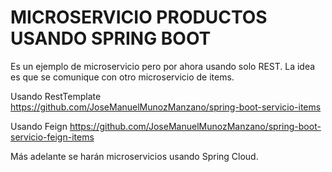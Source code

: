 # MICROSERVICIO PRODUCTOS USANDO SPRING BOOT
Es un ejemplo de microservicio pero por ahora usando solo REST.
La idea es que se comunique con otro microservicio de items.

Usando RestTemplate
https://github.com/JoseManuelMunozManzano/spring-boot-servicio-items

Usando Feign
https://github.com/JoseManuelMunozManzano/spring-boot-servicio-feign-items

Más adelante se harán microservicios usando Spring Cloud.
